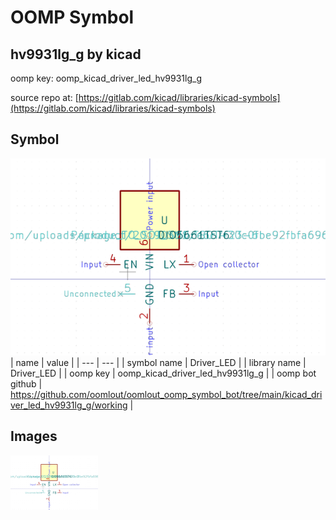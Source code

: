# OOMP Symbol  
## hv9931lg_g  by kicad  
  
oomp key: oomp_kicad_driver_led_hv9931lg_g  
  
source repo at: [https://gitlab.com/kicad/libraries/kicad-symbols](https://gitlab.com/kicad/libraries/kicad-symbols)  
## Symbol  
  
[![working.png](working_600.png)](working.png)  
| name | value | 
| --- | --- | 
| symbol name | Driver_LED | 
| library name | Driver_LED | 
| oomp key | oomp_kicad_driver_led_hv9931lg_g | 
| oomp bot github | https://github.com/oomlout/oomlout_oomp_symbol_bot/tree/main/kicad_driver_led_hv9931lg_g/working | 
## Images  
  
[![working.png](working_140.png)](working.png)  
